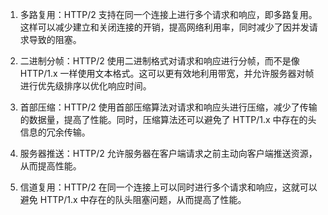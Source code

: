 

1. 多路复用：HTTP/2 支持在同一个连接上进行多个请求和响应，即多路复用。这样可以减少建立和关闭连接的开销，提高网络利用率，同时减少了因并发请求导致的阻塞。

2. 二进制分帧：HTTP/2 使用二进制格式对请求和响应进行分帧，而不是像 HTTP/1.x 一样使用文本格式。这可以更有效地利用带宽，并允许服务器对帧进行优先级排序以优化响应时间。

3. 首部压缩：HTTP/2 使用首部压缩算法对请求和响应头进行压缩，减少了传输的数据量，提高了性能。同时，压缩算法还可以避免了 HTTP/1.x 中存在的头信息的冗余传输。

4. 服务器推送：HTTP/2 允许服务器在客户端请求之前主动向客户端推送资源，从而提高性能。

5. 信道复用：HTTP/2 在同一个连接上可以同时进行多个请求和响应，这就可以避免 HTTP/1.x 中存在的队头阻塞问题，从而提高了性能。